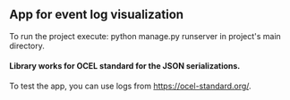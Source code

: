## App for event log visualization
To run the project execute: python manage.py runserver in project's main directory.

#### Library works for OCEL standard for the JSON serializations.
To test the app, you can use logs from https://ocel-standard.org/.
